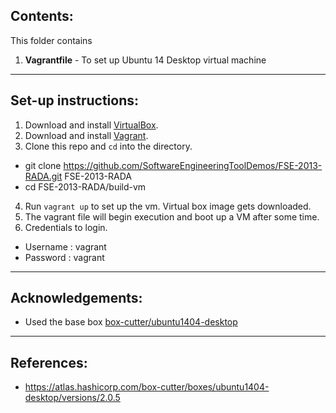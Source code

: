 ## Contents:
This folder contains

1. __Vagrantfile__ - To set up Ubuntu 14 Desktop virtual machine

***

## Set-up instructions:

1. Download and install [VirtualBox](https://www.virtualbox.org/).
2. Download and install [Vagrant](http://www.vagrantup.com/).
3. Clone this repo and `cd` into the directory. 
  * git clone https://github.com/SoftwareEngineeringToolDemos/FSE-2013-RADA.git FSE-2013-RADA
  * cd FSE-2013-RADA/build-vm
4. Run `vagrant up` to set up the vm. Virtual box image gets downloaded.
5. The vagrant file will begin execution and boot up a VM after some time.
6. Credentials to login.
  * Username : vagrant
  * Password : vagrant
 
***

## Acknowledgements:
  * Used the base box [box-cutter/ubuntu1404-desktop](https://atlas.hashicorp.com/box-cutter/boxes/ubuntu1404-desktop/versions/2.0.5)

***

## References:
* https://atlas.hashicorp.com/box-cutter/boxes/ubuntu1404-desktop/versions/2.0.5

